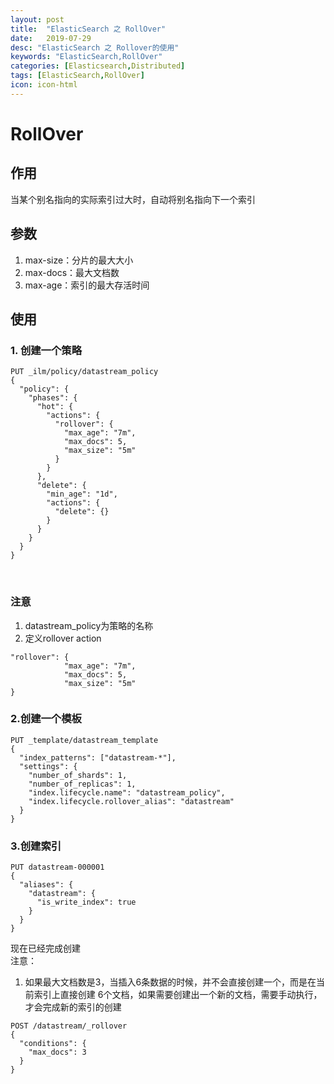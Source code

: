 ```yaml
---
layout: post
title:  "ElasticSearch 之 RollOver"
date:   2019-07-29
desc: "ElasticSearch 之 Rollover的使用"
keywords: "ElasticSearch,RollOver"
categories: [Elasticsearch,Distributed]
tags: [ElasticSearch,RollOver]
icon: icon-html
---
```

# RollOver
## 作用
当某个别名指向的实际索引过大时，自动将别名指向下一个索引
## 参数
1. max-size：分片的最大大小
2. max-docs：最大文档数
3. max-age：索引的最大存活时间

## 使用

### 1. 创建一个策略

```
PUT _ilm/policy/datastream_policy
{
  "policy": {
    "phases": {
      "hot": {
        "actions": {
          "rollover": {
            "max_age": "7m",
            "max_docs": 5,
            "max_size": "5m"
          }
        }
      },
      "delete": {
        "min_age": "1d",
        "actions": {
          "delete": {}
        }
      }
    }
  }
}
```

<br>

### 注意
1. datastream_policy为策略的名称
2. 定义rollover action<br>
```
"rollover": {
            "max_age": "7m",
            "max_docs": 5,
            "max_size": "5m"
}
```

### 2.创建一个模板
```
PUT _template/datastream_template
{
  "index_patterns": ["datastream-*"],                 
  "settings": {
    "number_of_shards": 1,
    "number_of_replicas": 1,
    "index.lifecycle.name": "datastream_policy",      
    "index.lifecycle.rollover_alias": "datastream"    
  }
}
```

### 3.创建索引
```
PUT datastream-000001
{
  "aliases": {
    "datastream": {
      "is_write_index": true
    }
  }
}
```
现在已经完成创建<br>
注意：
1. 如果最大文档数是3，当插入6条数据的时候，并不会直接创建一个，而是在当前索引上直接创建
6个文档，如果需要创建出一个新的文档，需要手动执行，才会完成新的索引的创建
```
POST /datastream/_rollover
{
  "conditions": {
    "max_docs": 3
  }
}
```

